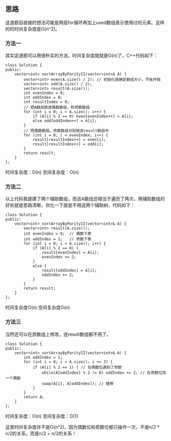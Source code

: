 
## 思路
这道题目直接的想法可能是两层for循环再加上used数组表示使用过的元素。这样的的时间复杂度是O(n^2)。

### 方法一
其实这道题可以用很朴实的方法，时间复杂度就就是O(n)了，C++代码如下：

```
class Solution {
public:
    vector<int> sortArrayByParityII(vector<int>& A) {
        vector<int> even(A.size() / 2); // 初始化就确定数组大小，节省开销
        vector<int> odd(A.size() / 2);
        vector<int> result(A.size());
        int evenIndex = 0;
        int oddIndex = 0;
        int resultIndex = 0;
        // 把A数组放进偶数数组，和奇数数组
        for (int i = 0; i < A.size(); i++) {
            if (A[i] % 2 == 0) even[evenIndex++] = A[i];
            else odd[oddIndex++] = A[i];
        }
        // 把偶数数组，奇数数组分别放进result数组中
        for (int i = 0; i < evenIndex; i++) {
            result[resultIndex++] = even[i];
            result[resultIndex++] = odd[i];
        }
        return result;
    }
};
```

时间复杂度：O(n)
空间复杂度：O(n)

### 方法二
以上代码我是建了两个辅助数组，而且A数组还相当于遍历了两次，用辅助数组的好处就是思路清晰，优化一下就是不用这两个辅助树，代码如下：

```
class Solution {
public:
    vector<int> sortArrayByParityII(vector<int>& A) {
        vector<int> result(A.size());
        int evenIndex = 0;  // 偶数下表
        int oddIndex = 1;   // 奇数下表
        for (int i = 0; i < A.size(); i++) {
            if (A[i] % 2 == 0) {
                result[evenIndex] = A[i];
                evenIndex += 2;
            }
            else {
                result[oddIndex] = A[i];
                oddIndex += 2;
            }
        }
        return result;
    }
};
```

时间复杂度O(n)
空间复杂度O(n)

### 方法三

当然还可以在原数组上修改，连result数组都不用了。

```
class Solution {
public:
    vector<int> sortArrayByParityII(vector<int>& A) {
        int oddIndex = 1;
        for (int i = 0; i < A.size(); i += 2) {
            if (A[i] % 2 == 1) { // 在偶数位遇到了奇数
                while(A[oddIndex] % 2 != 0) oddIndex += 2; // 在奇数位找一个偶数
                swap(A[i], A[oddIndex]); // 替换
            }
        }
        return A;
    }
};
```

时间复杂度：O(n)
空间复杂度：O(1)

这里时间复杂度并不是O(n^2)，因为偶数位和奇数位都只操作一次，不是n/2 * n/2的关系，而是n/2 + n/2的关系！

